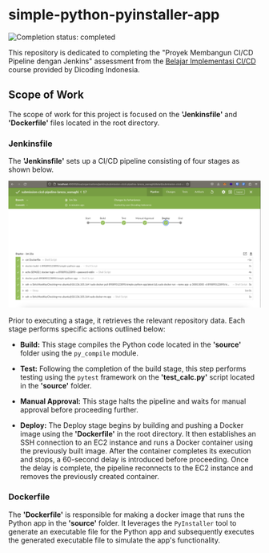 # simple-python-pyinstaller-app

![Completion status: completed](https://img.shields.io/badge/COMPLETION%20STATUS-COMPLETED-success?style=for-the-badge)

This repository is dedicated to completing the "Proyek Membangun CI/CD Pipeline dengan Jenkins" assessment from the [Belajar Implementasi CI/CD](https://www.dicoding.com/academies/428) course provided by Dicoding Indonesia.

## Scope of Work

The scope of work for this project is focused on the **'Jenkinsfile'** and **'Dockerfile'** files located in the root directory.

### Jenkinsfile

The **'Jenkinsfile'** sets up a CI/CD pipeline consisting of four stages as shown below. 

![Alt Text](./jenkins.png)

Prior to executing a stage, it retrieves the relevant repository data. Each stage performs specific actions outlined below:

- **Build:**
This stage compiles the Python code located in the **'source'** folder using the `py_compile` module.

- **Test:**
Following the completion of the build stage, this step performs testing using the `pytest` framework on the **'test_calc.py'** script located in the **'source'** folder.

- **Manual Approval:**
This stage halts the pipeline and waits for manual approval before proceeding further.

- **Deploy:**
The Deploy stage begins by building and pushing a Docker image using the **'Dockerfile'** in the root directory. It then establishes an SSH connection to an EC2 instance and runs a Docker container using the previously built image. After the container completes its execution and stops, a 60-second delay is introduced before proceeding. Once the delay is complete, the pipeline reconnects to the EC2 instance and removes the previously created container.

### Dockerfile

The **'Dockerfile'** is responsible for making a docker image that runs the Python app in the **'source'** folder. It leverages the `PyInstaller` tool to generate an executable file for the Python app and subsequently executes the generated executable file to simulate the app's functionality.